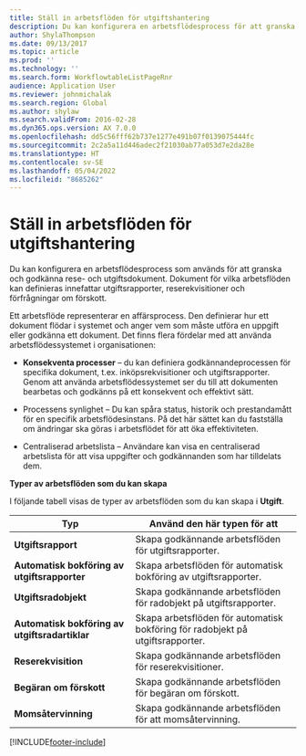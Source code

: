 ```yaml
---
title: Ställ in arbetsflöden för utgiftshantering
description: Du kan konfigurera en arbetsflödesprocess för att granska och godkänna rese- och utgiftsdokument.
author: ShylaThompson
ms.date: 09/13/2017
ms.topic: article
ms.prod: ''
ms.technology: ''
ms.search.form: WorkflowtableListPageRnr
audience: Application User
ms.reviewer: johnmichalak
ms.search.region: Global
ms.author: shylaw
ms.search.validFrom: 2016-02-28
ms.dyn365.ops.version: AX 7.0.0
ms.openlocfilehash: dd5c56fff62b737e1277e491b07f0139075444fc
ms.sourcegitcommit: 2c2a5a11d446adec2f21030ab77a053d7e2da28e
ms.translationtype: HT
ms.contentlocale: sv-SE
ms.lasthandoff: 05/04/2022
ms.locfileid: "8685262"
---
```

# <a name="set-up-expense-management-workflows"></a>Ställ in arbetsflöden för utgiftshantering

Du kan konfigurera en arbetsflödesprocess som används för att granska och godkänna rese- och utgiftsdokument. Dokument för vilka arbetsflöden kan definieras innefattar utgiftsrapporter, reserekvisitioner och förfrågningar om förskott.

Ett arbetsflöde representerar en affärsprocess. Den definierar hur ett dokument flödar i systemet och anger vem som måste utföra en uppgift eller godkänna ett dokument. Det finns flera fördelar med att använda arbetsflödessystemet i organisationen:

-   **Konsekventa processer** – du kan definiera godkännandeprocessen för specifika dokument, t.ex. inköpsrekvisitioner och utgiftsrapporter. Genom att använda arbetsflödessystemet ser du till att dokumenten bearbetas och godkänns på ett konsekvent och effektivt sätt.

-   Processens synlighet – Du kan spåra status, historik och prestandamått för en specifik arbetsflödesinstans. På det här sättet kan du fastställa om ändringar ska göras i arbetsflödet för att öka effektiviteten.

-   Centraliserad arbetslista – Användare kan visa en centraliserad arbetslista för att visa uppgifter och godkännanden som har tilldelats dem. 

**Typer av arbetsflöden som du kan skapa**

I följande tabell visas de typer av arbetsflöden som du kan skapa i **Utgift**.


|              <strong>Typ</strong>              |                   <strong>Använd den här typen för att</strong>                   |
|-------------------------------------------------|-----------------------------------------------------------------------|
|         <strong>Utgiftsrapport</strong>         |            Skapa godkännande arbetsflöden för utgiftsrapporter.             |
|  <strong>Automatisk bokföring av utgiftsrapporter</strong>   |        Skapa arbetsflöden för automatisk bokföring av utgiftsrapporter.        |
|       <strong>Utgiftsradobjekt</strong>        |     Skapa godkännande arbetsflöden för radobjekt på utgiftsrapporter.      |
| <strong>Automatisk bokföring av utgiftsradartiklar</strong> | Skapa arbetsflöden för automatisk bokföring för radobjekt på utgiftsrapporter. |
|       <strong>Reserekvisition</strong>       |          Skapa godkännande arbetsflöden för reserekvisitioner.           |
|      <strong>Begäran om förskott</strong>      |         Skapa godkännande arbetsflöden för begäran om förskott.          |
|        <strong>Momsåtervinning</strong>        | Skapa godkännande arbetsflöden för att momsåtervinning.  |



[!INCLUDE[footer-include](../includes/footer-banner.md)]